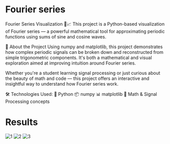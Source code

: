 # Fourier series
Fourier Series Visualization 🎵📈
This project is a Python-based visualization of Fourier series — a powerful mathematical tool for approximating periodic functions using sums of sine and cosine waves.

📌 About the Project
Using numpy and matplotlib, this project demonstrates how complex periodic signals can be broken down and reconstructed from simple trigonometric components. It's both a mathematical and visual exploration aimed at improving intuition around Fourier series.

Whether you're a student learning signal processing or just curious about the beauty of math and code — this project offers an interactive and insightful way to understand how Fourier series work.

🛠 Technologies Used:
🐍 Python
📦 numpy
📊 matplotlib
🧠 Math & Signal Processing concepts

# Results

![1](https://github.com/user-attachments/assets/19ec3dc3-9181-4940-aecd-56b393cc8f12)
![2](https://github.com/user-attachments/assets/d9f3ef25-77e3-4f5d-ae58-a97986464a9c)
![3](https://github.com/user-attachments/assets/63e88b7f-6f2d-4a73-9aee-b9397d8d7999)

